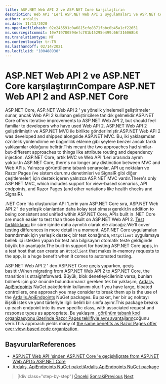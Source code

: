 ```yaml
---
title: ASP.NET Web API 2 ve ASP.NET Core karşılaştırın
description: Web API 'Leri ASP.NET Web API 2 uygulamaları ve ASP.NET Core uygulamalar arasında farklılık gösterir?
author: ardalis
ms.date: 11/13/2020
ms.openlocfilehash: 02e243591c0a6815cfe8371fbbc0b45a1cf22651
ms.sourcegitcommit: 10e719780594efc781b15295e499c66f316068b8
ms.translationtype: MT
ms.contentlocale: tr-TR
ms.lasthandoff: 02/14/2021
ms.locfileid: "100488938"
---
```

# <a name="compare-aspnet-web-api-2-and-aspnet-core"></a><span data-ttu-id="f82d3-103">ASP.NET Web API 2 ve ASP.NET Core karşılaştırın</span><span class="sxs-lookup"><span data-stu-id="f82d3-103">Compare ASP.NET Web API 2 and ASP.NET Core</span></span>

<span data-ttu-id="f82d3-104">ASP.NET Core, ASP.NET Web API 2 ' ye yönelik yinelemeli geliştirmeler sunar, ancak Web API 2 kullanan geliştiricilere tanıdık gelmelidir.</span><span class="sxs-lookup"><span data-stu-id="f82d3-104">ASP.NET Core offers iterative improvements to ASP.NET Web API 2, but should feel familiar to developers who have used Web API 2.</span></span> <span data-ttu-id="f82d3-105">ASP.NET Web API 2 geliştirilmiştir ve ASP.NET MVC ile birlikte gönderilmiştir.</span><span class="sxs-lookup"><span data-stu-id="f82d3-105">ASP.NET Web API 2 was developed and shipped alongside ASP.NET MVC.</span></span> <span data-ttu-id="f82d3-106">Bu, iki yaklaşımdan öznitelik yönlendirme ve bağımlılık ekleme gibi şeylere benzer ancak farklı yaklaşımlar olduğunu belirtir.</span><span class="sxs-lookup"><span data-stu-id="f82d3-106">This meant the two approaches had similar-but-different approaches to things like attribute routing and dependency injection.</span></span> <span data-ttu-id="f82d3-107">ASP.NET Core, artık MVC ve Web API 'Leri arasında ayrım yoktur.</span><span class="sxs-lookup"><span data-stu-id="f82d3-107">In ASP.NET Core, there's no longer any distinction between MVC and Web APIs.</span></span> <span data-ttu-id="f82d3-108">Yalnızca görüntüleme tabanlı senaryolar, API uç noktaları ve Razor Pages (ve sistem durumu denetimleri ve SignalR gibi diğer çeşitlemeler) için destek içeren yalnızca ASP.NET MVC vardır.</span><span class="sxs-lookup"><span data-stu-id="f82d3-108">There's only ASP.NET MVC, which includes support for view-based scenarios, API endpoints, and Razor Pages (and other variations like health checks and SignalR).</span></span>

<span data-ttu-id="f82d3-109">.NET Core 'da oluşturulan API 'Lerin yanı ASP.NET Core sıra, ASP.NET Web API 2 ' de yerleşik olanlardan daha kolay test olması gerekir.</span><span class="sxs-lookup"><span data-stu-id="f82d3-109">In addition to being consistent and unified within ASP.NET Core, APIs built in .NET Core are much easier to test than those built on ASP.NET Web API 2.</span></span> <span data-ttu-id="f82d3-110">[Test farklılıklarını](testing-differences.md) bir süre içinde daha ayrıntılı olarak ele alacağız.</span><span class="sxs-lookup"><span data-stu-id="f82d3-110">We'll cover [testing differences](testing-differences.md) in more detail in a moment.</span></span> <span data-ttu-id="f82d3-111">ASP.NET Core uygulamaları barındırmak için yerleşik destek; bir test konağında, `HttpClient` uygulamaya bellek içi istekleri yapan bir test ana bilgisayarı otomatik teste geldiğinde büyük bir avantajdır.</span><span class="sxs-lookup"><span data-stu-id="f82d3-111">The built-in support for hosting ASP.NET Core apps, in a test host that can create an `HttpClient` that makes in-memory requests to the app, is a huge benefit when it comes to automated testing.</span></span>

<span data-ttu-id="f82d3-112">ASP.NET Web API 2 ' den ASP.NET Core geçiş yaparken, geçiş basittir.</span><span class="sxs-lookup"><span data-stu-id="f82d3-112">When migrating from ASP.NET Web API 2 to ASP.NET Core, the transition is straightforward.</span></span> <span data-ttu-id="f82d3-113">Büyük, blok denetleyicileriniz varsa, bunları bölmek için göz önünde bulundurmanız gereken tek bir yaklaşım, [Ardalış. ApiEndpoints](https://www.nuget.org/packages/Ardalis.ApiEndpoints/) NuGet paketlerinin kullanımı olur.</span><span class="sxs-lookup"><span data-stu-id="f82d3-113">If you have large, bloated controllers, one approach you may consider to break them up is the use of the [Ardalis.ApiEndpoints](https://www.nuget.org/packages/Ardalis.ApiEndpoints/) NuGet packages.</span></span> <span data-ttu-id="f82d3-114">Bu paket, her bir uç noktayı ilişkili istek ve yanıt türleriyle ilgili belirli bir sınıfa ayırır.</span><span class="sxs-lookup"><span data-stu-id="f82d3-114">This package breaks up each endpoint into its own specific class, with associated request and response types as appropriate.</span></span> <span data-ttu-id="f82d3-115">Bu yaklaşım [, görünüm tabanlı kod organizasyonu üzerinde Razor Pages teklifiyle aynı avantajların](comparing-razor-pages-aspnet-mvc.md)çoğunu verir.</span><span class="sxs-lookup"><span data-stu-id="f82d3-115">This approach yields many of [the same benefits as Razor Pages offer over view-based code organization](comparing-razor-pages-aspnet-mvc.md).</span></span>

## <a name="references"></a><span data-ttu-id="f82d3-116">Başvurular</span><span class="sxs-lookup"><span data-stu-id="f82d3-116">References</span></span>

- [<span data-ttu-id="f82d3-117">ASP.NET Web API 'sinden ASP.NET Core 'e geçiş</span><span class="sxs-lookup"><span data-stu-id="f82d3-117">Migrate from ASP.NET Web API to ASP.NET Core</span></span>](https://docs.microsoft.com/aspnet/core/migration/webapi)
- [<span data-ttu-id="f82d3-118">Ardalış. ApiEndpoints NuGet paketi</span><span class="sxs-lookup"><span data-stu-id="f82d3-118">Ardalis.ApiEndpoints NuGet package</span></span>](https://www.nuget.org/packages/Ardalis.ApiEndpoints/)

>[!div class="step-by-step"]
><span data-ttu-id="f82d3-119">[Önceki](comparing-razor-pages-aspnet-mvc.md) 
> [Sonraki](authentication-differences.md)</span><span class="sxs-lookup"><span data-stu-id="f82d3-119">[Previous](comparing-razor-pages-aspnet-mvc.md)
[Next](authentication-differences.md)</span></span>
